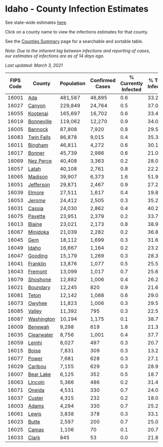 # Idaho - County Infection Estimates

See state-wide estimates [here](/infections/us-id).

Click on a county name to view the infections estimates for that county.

See the [Counties Summary](/infections/summary-counties) page for a searchable and sortable table.

*Note: Due to the inherent lag between infections and reporting of cases, our estimates of infections are as of 14 days ago.*

*Last updated: March 3, 2021*

|   FIPS Code |                   County |   Population |   Confirmed Cases |   % Currently Infected |   % Total Infected |
|-------------|--------------------------|--------------|-------------------|------------------------|--------------------|
|       16001 |               [Ada](ada) |      481,587 |            46,895 |                    0.6 |               33.2 |
|       16027 |         [Canyon](canyon) |      229,849 |            24,764 |                    0.5 |               37.0 |
|       16055 |     [Kootenai](kootenai) |      165,697 |            16,702 |                    0.6 |               33.4 |
|       16019 | [Bonneville](bonneville) |      119,062 |            12,270 |                    0.9 |               34.0 |
|       16005 |       [Bannock](bannock) |       87,808 |             7,920 |                    0.8 |               29.5 |
|       16083 | [Twin Falls](twin-falls) |       86,878 |             9,015 |                    0.4 |               35.3 |
|       16011 |       [Bingham](bingham) |       46,811 |             4,272 |                    0.6 |               30.1 |
|       16017 |         [Bonner](bonner) |       45,739 |             2,986 |                    0.6 |               21.0 |
|       16069 |   [Nez Perce](nez-perce) |       40,408 |             3,363 |                    0.2 |               28.0 |
|       16057 |           [Latah](latah) |       40,108 |             2,761 |                    0.8 |               22.2 |
|       16065 |       [Madison](madison) |       39,907 |             6,373 |                    1.6 |               51.9 |
|       16051 |   [Jefferson](jefferson) |       29,871 |             2,467 |                    0.9 |               27.2 |
|       16039 |         [Elmore](elmore) |       27,511 |             1,617 |                    0.4 |               19.8 |
|       16053 |         [Jerome](jerome) |       24,412 |             2,505 |                    0.3 |               35.2 |
|       16031 |         [Cassia](cassia) |       24,030 |             2,862 |                    0.4 |               40.2 |
|       16075 |       [Payette](payette) |       23,951 |             2,379 |                    0.2 |               33.7 |
|       16013 |         [Blaine](blaine) |       23,021 |             2,173 |                    0.8 |               38.9 |
|       16067 |     [Minidoka](minidoka) |       21,039 |             2,282 |                    0.2 |               36.8 |
|       16045 |               [Gem](gem) |       18,112 |             1,699 |                    0.3 |               31.6 |
|       16049 |           [Idaho](idaho) |       16,667 |             1,164 |                    0.2 |               23.2 |
|       16047 |       [Gooding](gooding) |       15,179 |             1,269 |                    0.3 |               28.3 |
|       16041 |     [Franklin](franklin) |       13,876 |             1,077 |                    0.5 |               25.5 |
|       16043 |       [Fremont](fremont) |       13,099 |             1,017 |                    0.7 |               25.6 |
|       16079 |     [Shoshone](shoshone) |       12,882 |             1,006 |                    0.4 |               26.2 |
|       16021 |     [Boundary](boundary) |       12,245 |               820 |                    0.9 |               21.6 |
|       16081 |           [Teton](teton) |       12,142 |             1,088 |                    0.6 |               29.0 |
|       16073 |         [Owyhee](owyhee) |       11,823 |             1,006 |                    0.3 |               29.5 |
|       16085 |         [Valley](valley) |       11,392 |               795 |                    0.3 |               22.5 |
|       16087 | [Washington](washington) |       10,194 |             1,175 |                    0.1 |               38.7 |
|       16009 |       [Benewah](benewah) |        9,298 |               619 |                    1.8 |               21.3 |
|       16035 | [Clearwater](clearwater) |        8,756 |             1,001 |                    0.4 |               37.7 |
|       16059 |           [Lemhi](lemhi) |        8,027 |               497 |                    0.3 |               20.7 |
|       16015 |           [Boise](boise) |        7,831 |               309 |                    0.3 |               13.2 |
|       16077 |           [Power](power) |        7,681 |               628 |                    0.3 |               27.1 |
|       16029 |       [Caribou](caribou) |        7,155 |               629 |                    0.3 |               28.9 |
|       16007 |   [Bear Lake](bear-lake) |        6,125 |               352 |                    0.5 |               18.7 |
|       16063 |       [Lincoln](lincoln) |        5,366 |               486 |                    0.2 |               31.4 |
|       16071 |         [Oneida](oneida) |        4,531 |               330 |                    0.7 |               24.0 |
|       16037 |         [Custer](custer) |        4,315 |               232 |                    0.2 |               18.0 |
|       16003 |           [Adams](adams) |        4,294 |               330 |                    0.7 |               25.2 |
|       16061 |           [Lewis](lewis) |        3,838 |               378 |                    0.3 |               33.1 |
|       16023 |           [Butte](butte) |        2,597 |               200 |                    0.7 |               25.0 |
|       16025 |           [Camas](camas) |        1,106 |                70 |                    0.1 |               20.7 |
|       16033 |           [Clark](clark) |          845 |                53 |                    0.0 |               21.8 |